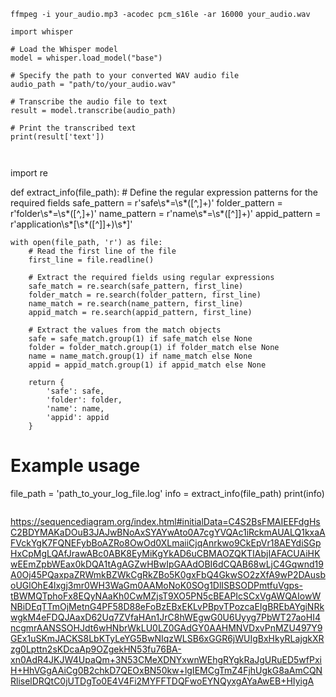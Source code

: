 ```
ffmpeg -i your_audio.mp3 -acodec pcm_s16le -ar 16000 your_audio.wav

```

```
import whisper

# Load the Whisper model
model = whisper.load_model("base")

# Specify the path to your converted WAV audio file
audio_path = "path/to/your_audio.wav"

# Transcribe the audio file to text
result = model.transcribe(audio_path)

# Print the transcribed text
print(result['text'])


```




```

```
import re

def extract_info(file_path):
    # Define the regular expression patterns for the required fields
    safe_pattern = r'safe\s*=\s*([^,]+)'
    folder_pattern = r'folder\s*=\s*([^,]+)'
    name_pattern = r'name\s*=\s*([^]]+)'
    appid_pattern = r'application\s*\[\s*([^]]+)\s*\]'
    
    with open(file_path, 'r') as file:
        # Read the first line of the file
        first_line = file.readline()
        
        # Extract the required fields using regular expressions
        safe_match = re.search(safe_pattern, first_line)
        folder_match = re.search(folder_pattern, first_line)
        name_match = re.search(name_pattern, first_line)
        appid_match = re.search(appid_pattern, first_line)
        
        # Extract the values from the match objects
        safe = safe_match.group(1) if safe_match else None
        folder = folder_match.group(1) if folder_match else None
        name = name_match.group(1) if name_match else None
        appid = appid_match.group(1) if appid_match else None
        
        return {
            'safe': safe,
            'folder': folder,
            'name': name,
            'appid': appid
        }

# Example usage
file_path = 'path_to_your_log_file.log'
info = extract_info(file_path)
print(info)

```
```
https://sequencediagram.org/index.html#initialData=C4S2BsFMAIEEFdgHsC2BDYMAKaDOuB3JAJwBNoAxSYAYwAto0A7cgYVQAc1iRckmAUALQ1kxaAFVckYgK7FQNEFybBoAZRo8OwOd0XLmaiiCjqAnrkwo9CkEpVr18AEYdiSGpHxCpMgLQAfJrawABc0ABK8EyMiKgYkAD6uCBMAOZQKTIAbjIAFACUAiHKwEEmZpbWEax0kDQA1tAgAGZwHBwIpGAAdOBI6dCQAB68wLjC4Gqwnd19A0Oj45PQaxpaZRWmkBZWkCgRkZBo5K0gxFbQ4GkwSO2zXfA9wP2DAusboUGlOhE4lxgj3mr0WH3WaGm0AAMoNoK0SOg1DlISBSODPmtfuVgps-tBWMQTphoFx8EQyNAaKh0CwMZjsT9XO5PN5cBEAPIcSCxVgAWQAIowWNBiDEqTTmOjMetnG4PF58D88eFoBzEBxEKLvPBpvTPozcaEIgBREbAYgiNRkwgkM4eFDQJAaxD62Uq7ZVfaHAn1JrC8hWEgwG0U6Uyyg7PbWT27aoHI4ncgmrAANSSOHJdt6wHNbrWkLU0LZ0GAdGY0AAHMNVDxvPnMZU497Y9GEx1uSKmJACKS8LbKTyLeYG5BwNIqzWLSB6xGGR6jWUIgBxHkyRLajgkXRzg0Lpttn2sKDcaAp9OZgekHN53fu76BA-xn0AdR4JKJW4UpaQm+3N53CMeXDNYxwnWEhgRYgkRaJgURuED5wfPxiH+HhVGgAAiCg0B2chkD7QEOxBN50kw+lgIEMCgTmZ4FjhUgkG8aAmCQNRliselDRQtC0jUTDgTo0E4V4Fi2MYFFTDQFwoEYNQyxgAYaAwEB+HIyigA
```
